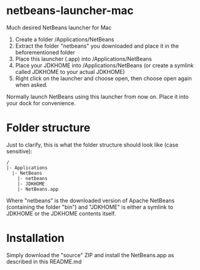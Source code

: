 # netbeans-launcher-mac
Much desired NetBeans launcher for Mac

1. Create a folder /Applications/NetBeans
2. Extract the folder "netbeans" you downloaded and place it in the beforementioned folder
3. Place this launcher (.app) into /Applications/NetBeans
4. Place your JDKHOME into /Applications/NetBeans (or create a symlink called JDKHOME to your actual JDKHOME)
5. Right click on the launcher and choose open, then choose open again when asked.

Normally launch NetBeans using this launcher from now on. Place it into your dock for convenience.

# Folder structure

Just to clarify, this is what the folder structure should look like (case sensitive):
```
/
|- Applications
  |- NetBeans
    |- netbeans
    |- JDKHOME
    |- NetBeans.app
```
Where "netbeans" is the downloaded version of Apache NetBeans (containing the folder "bin") and "JDKHOME" is either a symlink to JDKHOME or the JDKHOME contents itself.

# Installation

Simply download the "source" ZIP and install the NetBeans.app as described in this README.md
